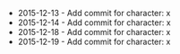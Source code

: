 - 2015-12-13 - Add commit for character: x
- 2015-12-14 - Add commit for character: x
- 2015-12-18 - Add commit for character: x
- 2015-12-19 - Add commit for character: x
